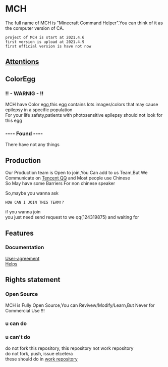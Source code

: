 # MCH
The full name of MCH is "Minecraft Command Helper".You can think of it as the computer version of CA.    
```
project of MCH is start at 2021.4.6
first version is upload at 2021.4.9
first official version is have not now
```

## [Attentions](https://github.com/andogy/MCH/tree/main/English/Helps/attentions)

## ColorEgg

### !! - WARNIG - !!<br>
MCH have Color egg,this egg contains lots images/colors that may cause epilepsy in a specific population<br>
For your life safety,patients with photosensitive epilepsy should not look for this egg<br>

### ---- Found ----<br>
There have not any things<br>

## Production
Our Production team is Open to join,You Can add to us Team,But We Communicate on [Tencent QQ](https://play.google.com/store/apps/details?id=com.tencent.mobileqq&hl=zh&gl=US&referrer=utm_source%3Dgoogle%26utm_medium%3Dorganic%26utm_term%3D%E4%B8%8B%E8%BD%BDqq&pcampaignid=APPU_1_J92HYPrwHu3EmAXinaOYBA) and Most people use Chinese <br>
So May have some Barriers For non chinese speaker

So,maybe you wanna ask
```
HOW CAN I JOIN THIS TEAM!?
```

if you wanna join<br>
you just need send request to we qq(124319875) and waiting for


## Features
### Documentation
[User-agreement](https://github.com/andogy/MCH/tree/main/English/Helps/agreement)<br>
[Helps](https://github.com/andogy/MCH/tree/main/English/Helps/Help)<br>
## Rights statement
### Open Source
MCH is Fully Open Source,You can Revivew/Modify/Learn,But Never for Commercial Use !!!

### u can do
### u can't do
do not fork this repository, this repository not work repository<br>
do not fork, push, issue etcetera<br>
these should do in [work repository](https://github.com/zhuaidadaya/MCH)<br>
